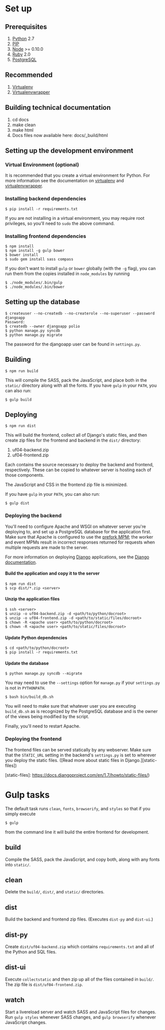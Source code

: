 # Set up

## Prerequisites

1. [Python][] 2.7
2. [PIP][]
3. [Node][] >= 0.10.0
4. [Ruby][] 2.0
5. [PostgreSQL][]

## Recommended

1. [Virtualenv][]
2. [Virtualenvwrapper][]

## Building technical documentation

1. cd docs
2. make clean
3. make html
4. Docs files now available here: docs/_build/html

## Setting up the development environment

### Virtual Environment (optional)

It is recommended that you create a virtual environment for Python. For more
information see the documentation on [virtualenv][] and [virtualenvwrapper][].

### Installing backend dependencies

    $ pip install -r requirements.txt

If you are not installing in a virtual environment, you may require root
privileges, so you'll need to `sudo` the above command.

### Installing frontend dependencies

    $ npm install
    $ npm install -g gulp bower
    $ bower install
    $ sudo gem install sass compass

If you don't want to install `gulp` or `bower` globally (with the `-g` flag),
you can run them from the copies installed in `node_modules` by running

    $ ./node_modules/.bin/gulp
    $ ./node_modules/.bin/bower

## Setting up the database

    $ createuser --no-createdb --no-createrole --no-superuser --password djangoapp
    Password: 
    $ createdb --owner djangoapp polio
    $ python manage.py syncdb
    $ python manage.py migrate

The password for the djangoapp user can be found in `settings.py`.

## Building

    $ npm run build

This will compile the SASS, pack the JavaScript, and place both in the `static/`
directory along with all the fonts. If you have `gulp` in your `PATH`, you can
also run:

    $ gulp build

## Deploying

    $ npm run dist

This will build the frontend, collect all of Django's static files, and then
create zip files for the frontend and backend in the `dist/` directory:

1. uf04-backend.zip
2. uf04-frontend.zip

Each contains the source necessary to deploy the backend and frontend,
respectively. These can be copied to whatever server is hosting each of those
components.

The JavaScript and CSS in the frontend zip file is minimized.

If you have `gulp` in your `PATH`, you can also run:

    $ gulp dist

### Deploying the backend

You'll need to configure Apache and WSGI on whatever server you're deploying to,
and set up a PostgreSQL database for the application first. Make sure that
Apache is configured to use the
[prefork MPM](https://httpd.apache.org/docs/2.4/mpm.html); the worker and event
MPMs result in incorrect responses returned for requests when multiple requests
are made to the server.

For more information on deploying [Django][] applications, see the
[Django documentation](https://docs.djangoproject.com/en/1.7/howto/deployment/).

#### Build the application and copy it to the server

    $ npm run dist
    $ scp dist/*.zip <server>

#### Unzip the application files

    $ ssh <server>
    $ unzip -o uf04-backend.zip -d <path/to/python/docroot>
    $ unzip -o uf04-frontend.zip -d <path/to/static/files/docroot>
    $ chown -R <apache user> <path/to/python/docroot>
    $ chown -R <apache user> <path/to/static/files/docroot>

#### Update Python dependencies

    $ cd <path/to/python/docroot>
    $ pip install -r requirements.txt

#### Update the database

    $ python manage.py syncdb --migrate

You may need to use the `--settings` option for `manage.py` if your
`settings.py` is not in `PYTHONPATH`.

    $ bash bin/build_db.sh

You will need to make sure that whatever user you are executing `build_db.sh` as
is recognized by the PostgreSQL database and is the owner of the views being
modified by the script.

Finally, you'll need to restart Apache.

### Deploying the frontend

The frontend files can be served statically by any webserver. Make sure that
the `STATIC_URL` setting in the backend's `settings.py` is set to wherever you
deploy the static files. ([Read more about static files in Django.][static-files])

[static-files]: https://docs.djangoproject.com/en/1.7/howto/static-files/)

# Gulp tasks

The default task runs `clean`, `fonts`, `browserify`, and `styles` so that if
you simply execute

    $ gulp

from the command line it will build the entire frontend for development.

## build

Compile the SASS, pack the JavaScript, and copy both, along with any fonts into
`static/`.

## clean

Delete the `build/`, `dist/`, and `static/` directories.

## dist

Build the backend and frontend zip files. (Executes `dist-py` and `dist-ui`.)

## dist-py

Create `dist/uf04-backend.zip` which contains `requirements.txt` and all of the
Python and SQL files.

## dist-ui

Execute `collectstatic` and then zip up all of the files contained in `build/`.
The zip file is `dist/uf04-frontend.zip`.

## watch

Start a livereload server and watch SASS and JavaScript files for changes. Run
`gulp styles` whenever SASS changes, and `gulp browserify` whenever JavaScript
changes.

[Django]: https://djangoproject.com/
[Node]: http://nodejs.org/
[PIP]: https://pip.pypa.io/en/latest/
[PostgreSQL]: http://www.postgresql.org/
[Python]: http://python.org
[Ruby]: https://www.ruby-lang.org/en/
[Virtualenv]: https://virtualenv.pypa.io/en/latest/
[Virtualenvwrapper]: https://virtualenvwrapper.readthedocs.org/en/latest/
